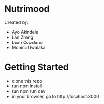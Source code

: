 # Nutrimood

Created by:
- Ayo Akindele
- Lan Zhang
- Leah Copeland
- Monica Uwalaka

# Getting Started

- clone this repo
- run npm install
- run npm run dev
- in your browser, go to http://locahost:3000
